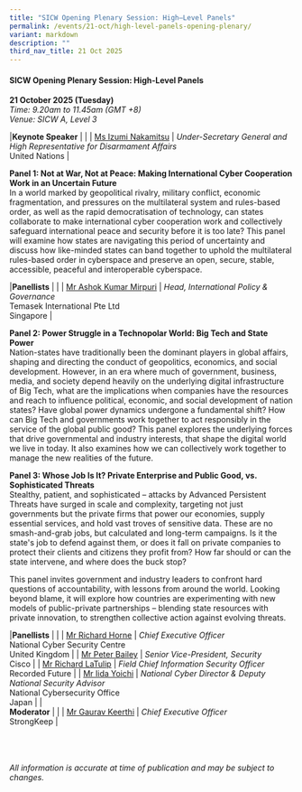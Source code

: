 ```yaml
---
title: "SICW Opening Plenary Session: High–Level Panels"
permalink: /events/21-oct/high-level-panels-opening-plenary/
variant: markdown
description: ""
third_nav_title: 21 Oct 2025
---
```

#### **SICW Opening Plenary Session: High-Level Panels**

**21 October 2025 (Tuesday)**  
*Time: 9.20am to 11.45am (GMT +8)*
<br>*Venue: SICW A, Level 3*

|**Keynote Speaker**          |                                                              |
| [Ms Izumi Nakamitsu](/speakers/ms-izumi-nakamitsu/)  | *Under-Secretary General and High Representative for Disarmament Affairs*<br>United Nations      |

**Panel 1: Not at War, Not at Peace: Making International Cyber Cooperation Work in an Uncertain Future**
<br>In a world marked by geopolitical rivalry, military conflict, economic fragmentation, and pressures on the multilateral system and rules-based order, as well as the rapid democratisation of technology, can states collaborate to make international cyber cooperation work and collectively safeguard international peace and security before it is too late? This panel will examine how states are navigating this period of uncertainty and discuss how like-minded states can band together to uphold the multilateral rules-based order in cyberspace and preserve an open, secure, stable, accessible, peaceful and interoperable cyberspace.

|**Panellists**          |                                                              |
| [Mr Ashok Kumar Mirpuri](/speakers/mr-ashok-kumar-mirpuri/)  | *Head, International Policy &amp; Governance*<br>Temasek International Pte Ltd<br>Singapore      |

**Panel 2: Power Struggle in a Technopolar World: Big Tech and State Power**
<br>Nation-states have traditionally been the dominant players in global affairs, shaping and directing the conduct of geopolitics, economics, and social development. However, in an era where much of government, business, media, and society depend heavily on the underlying digital infrastructure of Big Tech, what are the implications when companies have the resources and reach to influence political, economic, and social development of nation states? Have global power dynamics undergone a fundamental shift? How can Big Tech and governments work together to act responsibly in the service of the global public good? This panel explores the underlying forces that drive governmental and industry interests, that shape the digital world we live in today. It also examines how we can collectively work together to manage the new realities of the future.

**Panel 3: Whose Job Is It? Private Enterprise and Public Good, vs. Sophisticated Threats**
<br>Stealthy, patient, and sophisticated – attacks by Advanced Persistent Threats have surged in scale and complexity, targeting not just governments but the private firms that power our economies, supply essential services, and hold vast troves of sensitive data. These are no smash-and-grab jobs, but calculated and long-term campaigns. Is it the state's job to defend against them, or does it fall on private companies to protect their clients and citizens they profit from? How far should or can the state intervene, and where does the buck stop?

This panel invites government and industry leaders to confront hard questions of accountability, with lessons from around the world. Looking beyond blame, it will explore how countries are experimenting with new models of public-private partnerships – blending state resources with private innovation, to strengthen collective action against evolving threats.

|**Panellists**          |                                                              |
| [Mr Richard Horne](/speakers/mr-richard-horne/)  | *Chief Executive Officer*<br>National Cyber Security Centre<br>United Kingdom      |
| [Mr Peter Bailey](/speakers/mr-peter-bailey/)  | *Senior Vice-President, Security*<br>Cisco      |
| [Mr Richard LaTulip](/speakers/mr-peter-bailey/)  | *Field Chief Information Security Officer*<br>Recorded Future      |
| [Mr Iida Yoichi](/speakers/mr-iida-yoichi/)  | *National Cyber Director &amp; Deputy National Security Advisor*<br>National Cybersecurity Office<br>Japan      |
|<br>**Moderator**          |                                                              |
| [Mr Gaurav Keerthi](/speakers/mr-gaurav-keerthi/)  | *Chief Executive Officer*<br>StrongKeep       |

<br><br><br>
*All information is accurate at time of publication and may be subject to changes.*